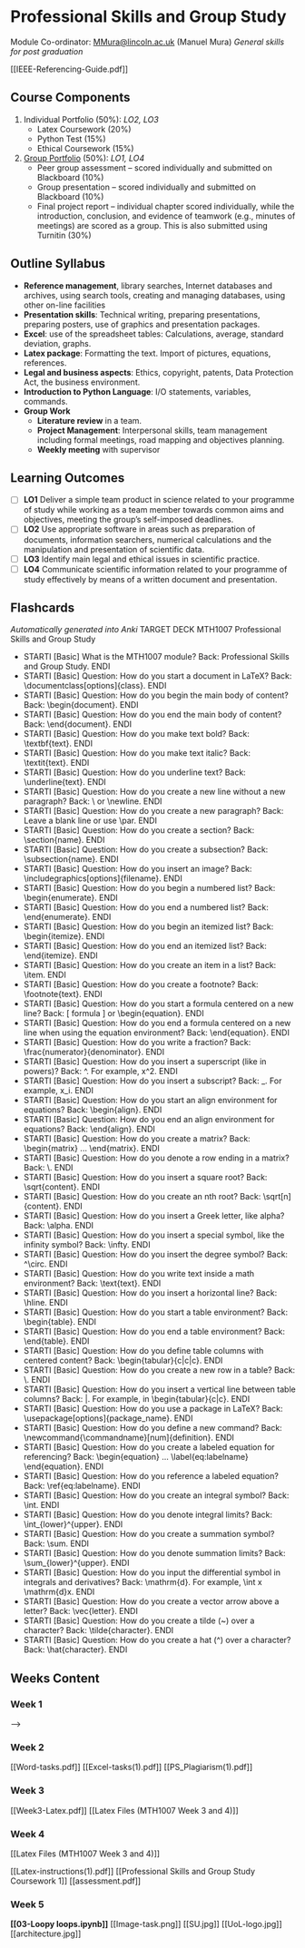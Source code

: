 # Professional Skills and Group Study
Module Co-ordinator: MMura@lincoln.ac.uk (Manuel Mura)
*General skills for post graduation*

[[IEEE-Referencing-Guide.pdf]]
## Course Components
 1. Individual Portfolio (50%): *LO2, LO3*
	- Latex Coursework (20%)
	- Python Test (15%)
	- Ethical Coursework (15%)
 2. [Group Portfolio](MTH1007-Handbook.pdf) (50%): *LO1, LO4*
	- Peer group assessment – scored individually and submitted on Blackboard (10%)
	- Group presentation – scored individually and submitted on Blackboard (10%)
	- Final project report – individual chapter scored individually, while the introduction, conclusion, and evidence of teamwork (e.g., minutes of meetings) are scored as a group. This is also submitted using Turnitin (30%)
## Outline Syllabus
 - **Reference management**, library searches, Internet databases and archives, using search tools, creating and managing databases, using other on-line facilities
 - **Presentation skills**: Technical writing, preparing presentations, preparing posters, use of graphics and presentation packages.
 - **Excel**: use of the spreadsheet tables: Calculations, average, standard deviation, graphs.
 - **Latex package**: Formatting the text. Import of pictures, equations, references.
 - **Legal and business aspects**: Ethics, copyright, patents, Data Protection Act, the business environment.
 - **Introduction to Python Language**: I/O statements, variables, commands.
 - **Group Work**
	 - **Literature review** in a team.
	 - **Project Management**: Interpersonal skills, team management including formal meetings, road mapping and objectives planning.
	 - **Weekly meeting** with supervisor
## Learning Outcomes
- [ ] **LO1** Deliver a simple team product in science related to your programme of study while working as a team member towards common aims and objectives, meeting the group’s self-imposed deadlines.
- [ ] **LO2** Use appropriate software in areas such as preparation of documents, information searchers, numerical calculations and the manipulation and presentation of scientific data.
- [ ] **LO3** Identify main legal and ethical issues in scientific practice.
- [ ] **LO4** Communicate scientific information related to your programme of study effectively by means of a written document and presentation.
## Flashcards
*Automatically generated into Anki*
TARGET DECK
MTH1007 Professional Skills and Group Study

 - STARTI [Basic] What is the MTH1007 module? Back: Professional Skills and Group Study. <!--ID: 1696359411213--> ENDI
- STARTI [Basic] Question: How do you start a document in LaTeX? Back: \documentclass[options]{class}. <!--ID: 1697561087392--> ENDI
- STARTI [Basic] Question: How do you begin the main body of content? Back: \begin{document}. <!--ID: 1697561087413--> ENDI
- STARTI [Basic] Question: How do you end the main body of content? Back: \end{document}. <!--ID: 1697561087429--> ENDI
- STARTI [Basic] Question: How do you make text bold? Back: \textbf{text}. <!--ID: 1697561087444--> ENDI
- STARTI [Basic] Question: How do you make text italic? Back: \textit{text}. <!--ID: 1697561087460--> ENDI
- STARTI [Basic] Question: How do you underline text? Back: \underline{text}. <!--ID: 1697561087475--> ENDI
- STARTI [Basic] Question: How do you create a new line without a new paragraph? Back: \\ or \newline. <!--ID: 1697561087492--> ENDI
- STARTI [Basic] Question: How do you create a new paragraph? Back: Leave a blank line or use \par. <!--ID: 1697561087509--> ENDI
- STARTI [Basic] Question: How do you create a section? Back: \section{name}. <!--ID: 1697561087525--> ENDI
- STARTI [Basic] Question: How do you create a subsection? Back: \subsection{name}. <!--ID: 1697561087541--> ENDI
- STARTI [Basic] Question: How do you insert an image? Back: \includegraphics[options]{filename}. <!--ID: 1697561087557--> ENDI
- STARTI [Basic] Question: How do you begin a numbered list? Back: \begin{enumerate}. <!--ID: 1697561087573--> ENDI
- STARTI [Basic] Question: How do you end a numbered list? Back: \end{enumerate}. <!--ID: 1697561087589--> ENDI
- STARTI [Basic] Question: How do you begin an itemized list? Back: \begin{itemize}. <!--ID: 1697561087605--> ENDI
- STARTI [Basic] Question: How do you end an itemized list? Back: \end{itemize}. <!--ID: 1697561087621--> ENDI
- STARTI [Basic] Question: How do you create an item in a list? Back: \item. <!--ID: 1697561087638--> ENDI
- STARTI [Basic] Question: How do you create a footnote? Back: \footnote{text}. <!--ID: 1697561087653--> ENDI
- STARTI [Basic] Question: How do you start a formula centered on a new line? Back: \[ formula \] or \begin{equation}. <!--ID: 1697561087665--> ENDI
- STARTI [Basic] Question: How do you end a formula centered on a new line when using the equation environment? Back: \end{equation}. <!--ID: 1697561087676--> ENDI
- STARTI [Basic] Question: How do you write a fraction? Back: \frac{numerator}{denominator}. <!--ID: 1697561087687--> ENDI
- STARTI [Basic] Question: How do you insert a superscript (like in powers)? Back: ^. For example, x^2. <!--ID: 1697561087699--> ENDI
- STARTI [Basic] Question: How do you insert a subscript? Back: _. For example, x_i. <!--ID: 1697561087710--> ENDI
- STARTI [Basic] Question: How do you start an align environment for equations? Back: \begin{align}. <!--ID: 1697561087721--> ENDI
- STARTI [Basic] Question: How do you end an align environment for equations? Back: \end{align}. <!--ID: 1697561087731--> ENDI
- STARTI [Basic] Question: How do you create a matrix? Back: \begin{matrix} ... \end{matrix}. <!--ID: 1697561087743--> ENDI
- STARTI [Basic] Question: How do you denote a row ending in a matrix? Back: \\. <!--ID: 1697561087754--> ENDI
- STARTI [Basic] Question: How do you insert a square root? Back: \sqrt{content}. <!--ID: 1697561087765--> ENDI
- STARTI [Basic] Question: How do you create an nth root? Back: \sqrt[n]{content}. <!--ID: 1697561087776--> ENDI
- STARTI [Basic] Question: How do you insert a Greek letter, like alpha? Back: \alpha. <!--ID: 1697561087788--> ENDI
- STARTI [Basic] Question: How do you insert a special symbol, like the infinity symbol? Back: \infty. <!--ID: 1697561087800--> ENDI
- STARTI [Basic] Question: How do you insert the degree symbol? Back: ^\circ. <!--ID: 1697561087811--> ENDI
- STARTI [Basic] Question: How do you write text inside a math environment? Back: \text{text}. <!--ID: 1697561087822--> ENDI
- STARTI [Basic] Question: How do you insert a horizontal line? Back: \hline. <!--ID: 1697561087834--> ENDI
- STARTI [Basic] Question: How do you start a table environment? Back: \begin{table}. <!--ID: 1697561087845--> ENDI
- STARTI [Basic] Question: How do you end a table environment? Back: \end{table}. <!--ID: 1697561087856--> ENDI
- STARTI [Basic] Question: How do you define table columns with centered content? Back: \begin{tabular}{c|c|c}. <!--ID: 1697561087867--> ENDI
- STARTI [Basic] Question: How do you create a new row in a table? Back: \\. <!--ID: 1697561087879--> ENDI
- STARTI [Basic] Question: How do you insert a vertical line between table columns? Back: |. For example, in \begin{tabular}{c|c}. <!--ID: 1697561087891--> ENDI
- STARTI [Basic] Question: How do you use a package in LaTeX? Back: \usepackage[options]{package_name}. <!--ID: 1697561087902--> ENDI
- STARTI [Basic] Question: How do you define a new command? Back: \newcommand{\commandname}[num]{definition}. <!--ID: 1697561087912--> ENDI
- STARTI [Basic] Question: How do you create a labeled equation for referencing? Back: \begin{equation} ... \label{eq:labelname} \end{equation}. <!--ID: 1697561087923--> ENDI
- STARTI [Basic] Question: How do you reference a labeled equation? Back: \ref{eq:labelname}. <!--ID: 1697561087934--> ENDI
- STARTI [Basic] Question: How do you create an integral symbol? Back: \int. <!--ID: 1697561087945--> ENDI
- STARTI [Basic] Question: How do you denote integral limits? Back: \int_{lower}^{upper}. <!--ID: 1697561087957--> ENDI
- STARTI [Basic] Question: How do you create a summation symbol? Back: \sum. <!--ID: 1697561087968--> ENDI
- STARTI [Basic] Question: How do you denote summation limits? Back: \sum_{lower}^{upper}. <!--ID: 1697561087980--> ENDI
- STARTI [Basic] Question: How do you input the differential symbol in integrals and derivatives? Back: \mathrm{d}. For example, \int x \mathrm{d}x. <!--ID: 1697561087991--> ENDI
- STARTI [Basic] Question: How do you create a vector arrow above a letter? Back: \vec{letter}. <!--ID: 1697561088003--> ENDI
- STARTI [Basic] Question: How do you create a tilde (~) over a character? Back: \tilde{character}. <!--ID: 1697561088015--> ENDI
- STARTI [Basic] Question: How do you create a hat (^) over a character? Back: \hat{character}. <!--ID: 1697561088026--> ENDI
## Weeks Content
### Week 1
-->
### Week 2
[[Word-tasks.pdf]]
[[Excel-tasks(1).pdf]]
[[PS_Plagiarism(1).pdf]]
### Week 3
[[Week3-Latex.pdf]]
[[Latex Files (MTH1007 Week 3 and 4)]]
### Week 4
[[Latex Files (MTH1007 Week 3 and 4)]]

[[Latex-instructions(1).pdf]]
[[Professional Skills and Group Study Coursework 1]]
[[assessment.pdf]]
### Week 5
**[[03-Loopy loops.ipynb]]**
[[Image-task.png]]
[[SU.jpg]]
[[UoL-logo.jpg]]
[[architecture.jpg]]